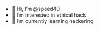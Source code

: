 - 👋 Hi, I’m @speed40
- 👀 I’m interested in ethical hack
- 🌱 I’m currently learning hackering

<!---
speed40/speed40 is a ✨ special ✨ repository because its `README.md` (this file) appears on your GitHub profile.
You can click the Preview link to take a look at your changes.
--->
